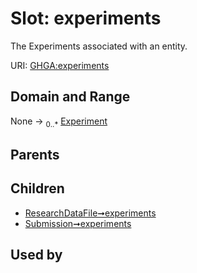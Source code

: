 
# Slot: experiments


The Experiments associated with an entity.

URI: [GHGA:experiments](https://w3id.org/GHGA/experiments)


## Domain and Range

None &#8594;  <sub>0..\*</sub> [Experiment](Experiment.md)

## Parents


## Children

 *  [ResearchDataFile➞experiments](ResearchDataFile_experiments.md)
 *  [Submission➞experiments](Submission_experiments.md)

## Used by

